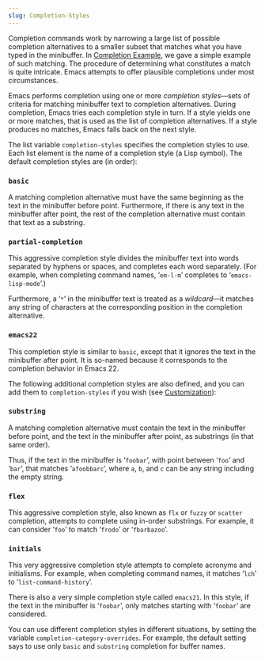 ```yaml
---
slug: Completion-Styles
---
```


Completion commands work by narrowing a large list of possible completion alternatives to a smaller subset that matches what you have typed in the minibuffer. In [Completion Example](/docs/emacs/Completion-Example), we gave a simple example of such matching. The procedure of determining what constitutes a match is quite intricate. Emacs attempts to offer plausible completions under most circumstances.

Emacs performs completion using one or more *completion styles*—sets of criteria for matching minibuffer text to completion alternatives. During completion, Emacs tries each completion style in turn. If a style yields one or more matches, that is used as the list of completion alternatives. If a style produces no matches, Emacs falls back on the next style.

The list variable `completion-styles` specifies the completion styles to use. Each list element is the name of a completion style (a Lisp symbol). The default completion styles are (in order):

### `basic`

A matching completion alternative must have the same beginning as the text in the minibuffer before point. Furthermore, if there is any text in the minibuffer after point, the rest of the completion alternative must contain that text as a substring.

### `partial-completion`

This aggressive completion style divides the minibuffer text into words separated by hyphens or spaces, and completes each word separately. (For example, when completing command names, ‘`em-l-m`’ completes to ‘`emacs-lisp-mode`’.)

Furthermore, a ‘`*`’ in the minibuffer text is treated as a *wildcard*—it matches any string of characters at the corresponding position in the completion alternative.

### `emacs22`

This completion style is similar to `basic`, except that it ignores the text in the minibuffer after point. It is so-named because it corresponds to the completion behavior in Emacs 22.

The following additional completion styles are also defined, and you can add them to `completion-styles` if you wish (see [Customization](/docs/emacs/Customization)):

### `substring`

A matching completion alternative must contain the text in the minibuffer before point, and the text in the minibuffer after point, as substrings (in that same order).

Thus, if the text in the minibuffer is ‘`foobar`’, with point between ‘`foo`’ and ‘`bar`’, that matches ‘`afoobbarc`’, where `a`, `b`, and `c` can be any string including the empty string.

### `flex`

This aggressive completion style, also known as `flx` or `fuzzy` or `scatter` completion, attempts to complete using in-order substrings. For example, it can consider ‘`foo`’ to match ‘`frodo`’ or ‘`fbarbazoo`’.

### `initials`

This very aggressive completion style attempts to complete acronyms and initialisms. For example, when completing command names, it matches ‘`lch`’ to ‘`list-command-history`’.

There is also a very simple completion style called `emacs21`. In this style, if the text in the minibuffer is ‘`foobar`’, only matches starting with ‘`foobar`’ are considered.

You can use different completion styles in different situations, by setting the variable `completion-category-overrides`. For example, the default setting says to use only `basic` and `substring` completion for buffer names.

